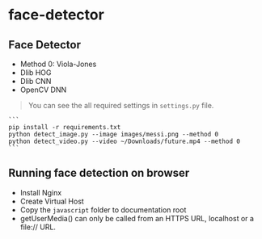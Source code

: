 # face-detector
## Face Detector 
- Method 0: Viola-Jones
- Dlib HOG
- Dlib CNN
- OpenCV DNN
> You can see the all required settings in `settings.py` file.

    ```
    pip install -r requirements.txt
    python detect_image.py --image images/messi.png --method 0
    python detect_video.py --video ~/Downloads/future.mp4 --method 0
    ```

## Running face detection on browser
- Install Nginx
- Create Virtual Host
- Copy the `javascript` folder to documentation root
- getUserMedia() can only be called from an HTTPS URL, localhost or a file:// URL.
